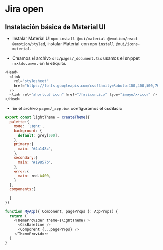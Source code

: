 # Jira open

## Instalación básica de Material UI

- Instalar Material UI `npm install @mui/material @emotion/react @emotion/styled`, instalar Material icon `npm install @mui/icons-material`.

- Creamos el archivo `src/pages/_document.tsx` usamos el snippet `nextdocument` en la etiquita:

```js
<Head>
  <link
    rel="stylesheet"
    href="https://fonts.googleapis.com/css?family=Roboto:300,400,500,700&display=swap"
  />
  <link rel="shortcut icon" href="/favicon.ico" type="image/x-icon" />
</Head>
```

- En el archivo `pages/_app.tsx` configuramos el cssBasic

```js
export const lightTheme = createTheme({
  palette:{
    mode: 'light',
    background: {
      default: grey[300],
    },
    primary:{
      main: '#4a148c',
    },
    secondary:{
      main: '#19857b',
    },
    error:{
      main: red.A400,
    }
  },
  components:{

  }
})

function MyApp({ Component, pageProps }: AppProps) {
  return (
    <ThemeProvider theme={lightTheme} >
      <CssBaseline />
      <Component {...pageProps} />
    </ThemeProvider>
  )
}
```
